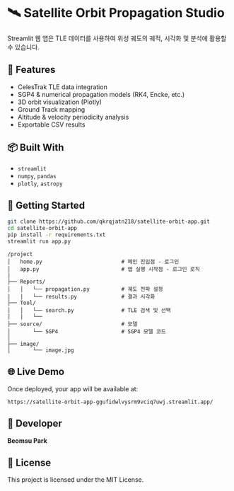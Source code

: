 # 🛰️ Satellite Orbit Propagation Studio

Streamlit 웹 앱은 TLE 데이터를 사용하여 위성 궤도의 궤적, 시각화 및 분석에 활용할 수 있습니다.

## 🔧 Features
- CelesTrak TLE data integration
- SGP4 & numerical propagation models (RK4, Encke, etc.)
- 3D orbit visualization (Plotly)
- Ground Track mapping
- Altitude & velocity periodicity analysis
- Exportable CSV results

## 📦 Built With
- `streamlit`
- `numpy`, `pandas`
- `plotly`, `astropy`

## 🚀 Getting Started
```bash
git clone https://github.com/qkrqjatn218/satellite-orbit-app.git
cd satellite-orbit-app
pip install -r requirements.txt
streamlit run app.py
```

```
/project
│   home.py                         # 메인 진입점 - 로그인
│   app.py                          # 앱 실행 시작점 - 로그인 로직    
|
├── Reports/
│   │   └── propagation.py          # 궤도 전파 설정                 
|   |   └── results.py              # 결과 시각화   
├── Tool/
│   │   └── search.py               # TLE 검색 및 선택
|   |   └──
├── source/                         # 모델
│       └── SGP4                    # SGP4 모델 코드
│
├── image/
│       └── image.jpg
```

## 🌐 Live Demo
Once deployed, your app will be available at:
```
https://satellite-orbit-app-ggufidwlvysrm9vciq7uwj.streamlit.app/
```

## 🧠 Developer
**Beomsu Park**

## 📄 License
This project is licensed under the MIT License.
